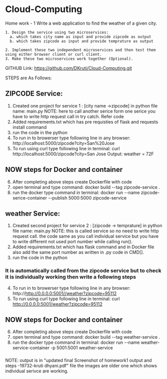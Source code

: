 # Cloud-Computing 
Home work - 1 Write a web application to find the weather of a given city. 

    1. Design the service using two microservices: 
      a. which takes city name as input and provide zipcode as output
      b. which takes zipcode as input and provide temprature as output

    2. Implement these two independent microservices and then test them using either browser client or curl client.
    3. Make these two microservices work together (Optional).

GITHUB Link: https://github.com/DKruti/Cloud-Computing.git

STEPS are As Follows:

## ZIPCODE Service:
1. Created one project for service 1 : [city name ->zipcode] in python file name: main.py 
NOTE: here to call another serice form one serice you have to write http request call in try catch. Refer code
2. Added requirements.txt which has pre requisties of flask and requests install command
3. run the code in the python
4. To run in to browerser type following line in any browser:
   http://localhost:5000/zipcode?city=San%20Jose
5. To run using curl type following line in terminal:
   curl http://localhost:5000/zipcode?city=San Jose
Output: weather = 72F 
 
## NOW steps for Docker and container

 6. After completing above steps create Dockerfile with code
 7. open terminal and type command: docker build --tag zipcode-service .
 8. run the docker type command in terminal: docker run --name zipcode-serice-container --publish 5000:5000 zipcode-service
   
## weather Service:
1. Created second project for service 2 : [zipcode -> temprature] in python file name: main.py
NOTE: this is called service so no need to write http request call. the code same as you call individual service but you have to write different not used port number while calling run().
2. Added requirements.txt which has flask command and in Docker file also add the same port number as written in .py code in CMD[].
3. run the code in the python
### It is automatically called from the zipcode service but to check it is individually working then write a following steps
4. To run in to browerser type following line in any browser:
   http://http://0.0.0.0:5001//weather?zipcode=95112
5. To run using curl type following line in terminal:
   curl http://0.0.0.0:5001/weather?zipcode=95112

## NOW steps for Docker and container
 
 6. After completing above steps create Dockerfile with code
 7. open terminal and type command: docker build --tag weather-service .
 8. run the docker type command in terminal: docker run --name weather-service-container -p 5001:5001 weather-service

###

NOTE: output is in "updated final Screenshot of homework1 output and steps -19732-kruti dhyani.pdf" file the images are older one which shows individual serivce are working.

